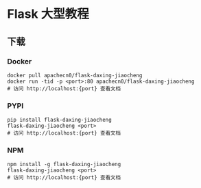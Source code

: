# Flask 大型教程

## 下载

### Docker

```
docker pull apachecn0/flask-daxing-jiaocheng
docker run -tid -p <port>:80 apachecn0/flask-daxing-jiaocheng
# 访问 http://localhost:{port} 查看文档
```

### PYPI

```
pip install flask-daxing-jiaocheng
flask-daxing-jiaocheng <port>
# 访问 http://localhost:{port} 查看文档
```

### NPM

```
npm install -g flask-daxing-jiaocheng
flask-daxing-jiaocheng <port>
# 访问 http://localhost:{port} 查看文档
```